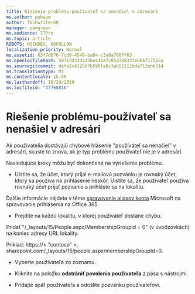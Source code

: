 ```yaml
---
title: Riešenie problému-používateľ sa nenašiel v adresári
ms.author: pebaum
author: Techwriter40
manager: pamgreen
ms.audience: ITPro
ms.topic: article
ROBOTS: NOINDEX, NOFOLLOW
localization_priority: Normal
ms.assetid: 63f7d676-7cd9-4549-ba84-c3a8a7867f63
ms.openlocfilehash: 59713231da25be441e7c05d788337e66bf17265a
ms.sourcegitcommit: defe2c412567b596fa8c3ab52111bde712ebb314
ms.translationtype: MT
ms.contentlocale: sk-SK
ms.lasthandoff: 10/29/2019
ms.locfileid: "37768816"
---
```

# <a name="troubleshoot-issue---user-not-found-in-directory"></a>Riešenie problému-používateľ sa nenašiel v adresári

Ak používatelia dostávajú chybové hlásenie "používateľ sa nenašiel" v adresári, skúste to znova, ak je typ problému používateľ nie je v adresári.

Nasledujúce kroky môžu byť dokončené na vyriešenie problému.

- Uistite sa, že účet, ktorý prijal e-mailovú pozvánku je rovnaký účet, ktorý sa používa na prihlásenie neskôr. Uistite sa, že používateľ používa rovnaký účet prijať pozvanie a prihláste sa na lokalitu. 

Ďalšie informácie nájdete v téme [spravovanie aliasov konta</a> Microsoft na spravovanie prihlásenia na Office 365](https://support.microsoft.com/help/12407/microsoft-account-how-to-manage-aliases). 

- Prejdite na každú lokalitu, v ktorej používateľ dostane chybu. 

Pridať "/_layouts/15/People.aspx/MembershipGroupId = 0" (v úvodzovkách) na koniec adresy URL lokality. 

Príklad: https://< "contoso" >. sharepoint.com/_layouts/15/people.aspx/membershipGroupId=0.

- Vyberte používateľa zo zoznamu.

- Kliknite na položku **odstrániť povolenia používateľa** z pása s nástrojmi. 
-  Pridajte späť používateľa a odošlite pozvánku používateľovi.

